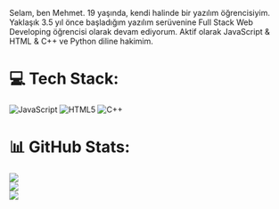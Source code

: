 Selam, ben Mehmet. 19 yaşında, kendi halinde bir yazılım öğrencisiyim. Yaklaşık 3.5 yıl önce başladığım yazılım serüvenine Full Stack Web Developing öğrencisi olarak devam ediyorum. Aktif olarak JavaScript & HTML & C++ ve Python diline hakimim.

# 💻 Tech Stack:
![JavaScript](https://img.shields.io/badge/javascript-%23323330.svg?style=for-the-badge&logo=javascript&logoColor=%23F7DF1E) ![HTML5](https://img.shields.io/badge/html5-%23E34F26.svg?style=for-the-badge&logo=html5&logoColor=white) ![C++](https://img.shields.io/badge/cplusplus.svg)
# 📊 GitHub Stats:
![](https://github-readme-stats.vercel.app/api?username=thegears&theme=dark&hide_border=false&include_all_commits=true&count_private=true)<br/>
![](https://github-readme-streak-stats.herokuapp.com/?user=thegears&theme=dark&hide_border=false)<br/>
![](https://github-readme-stats.vercel.app/api/top-langs/?username=thegears&theme=dark&hide_border=false&include_all_commits=true&count_private=true&layout=compact)

<!---
mhmtx4/mhmtx4 is a ✨ special ✨ repository because its `README.md` (this file) appears on your GitHub profile.
You can click the Preview link to take a look at your changes.
--->
